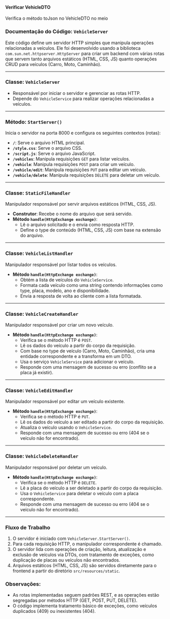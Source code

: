 #### Verificar VehicleDTO

Verifica o método toJson no VehicleDTO no meio

### Documentação do Código: `VehicleServer`

Este código define um servidor HTTP simples que manipula operações relacionadas a veículos. Ele foi desenvolvido usando a biblioteca `com.sun.net.httpserver.HttpServer` para criar um backend com várias rotas que servem tanto arquivos estáticos (HTML, CSS, JS) quanto operações CRUD para veículos (Carro, Moto, Caminhão).

---

### Classe: `VehicleServer`
- Responsável por iniciar o servidor e gerenciar as rotas HTTP.
- Depende do `VehicleService` para realizar operações relacionadas a veículos.

---

### Método: `StartServer()`
Inicia o servidor na porta 8000 e configura os seguintes contextos (rotas):
- **`/`**: Serve o arquivo HTML principal.
- **`/style.css`**: Serve o arquivo CSS.
- **`/script.js`**: Serve o arquivo JavaScript.
- **`/vehicles`**: Manipula requisições `GET` para listar veículos.
- **`/vehicle`**: Manipula requisições `POST` para criar um veículo.
- **`/vehicle/edit`**: Manipula requisições `PUT` para editar um veículo.
- **`/vehicle/delete`**: Manipula requisições `DELETE` para deletar um veículo.

---

### Classe: `StaticFileHandler`
Manipulador responsável por servir arquivos estáticos (HTML, CSS, JS).
- **Construtor**: Recebe o nome do arquivo que será servido.
- **Método `handle(HttpExchange exchange)`**:
    - Lê o arquivo solicitado e o envia como resposta HTTP.
    - Define o type de conteúdo (HTML, CSS, JS) com base na extensão do arquivo.

---

### Classe: `VehicleListHandler`
Manipulador responsável por listar todos os veículos.
- **Método `handle(HttpExchange exchange)`**:
    - Obtém a lista de veículos do `VehicleService`.
    - Formata cada veículo como uma string contendo informações como type, placa, modelo, ano e disponibilidade.
    - Envia a resposta de volta ao cliente com a lista formatada.

---

### Classe: `VehicleCreateHandler`
Manipulador responsável por criar um novo veículo.
- **Método `handle(HttpExchange exchange)`**:
    - Verifica se o método HTTP é `POST`.
    - Lê os dados do veículo a partir do corpo da requisição.
    - Com base no type de veículo (Carro, Moto, Caminhão), cria uma entidade correspondente e a transforma em um DTO.
    - Usa o serviço `VehicleService` para adicionar o veículo.
    - Responde com uma mensagem de sucesso ou erro (conflito se a placa já existir).

---

### Classe: `VehicleEditHandler`
Manipulador responsável por editar um veículo existente.
- **Método `handle(HttpExchange exchange)`**:
    - Verifica se o método HTTP é `PUT`.
    - Lê os dados do veículo a ser editado a partir do corpo da requisição.
    - Atualiza o veículo usando o `VehicleService`.
    - Responde com uma mensagem de sucesso ou erro (404 se o veículo não for encontrado).

---

### Classe: `VehicleDeleteHandler`
Manipulador responsável por deletar um veículo.
- **Método `handle(HttpExchange exchange)`**:
    - Verifica se o método HTTP é `DELETE`.
    - Lê a placa do veículo a ser deletado a partir do corpo da requisição.
    - Usa o `VehicleService` para deletar o veículo com a placa correspondente.
    - Responde com uma mensagem de sucesso ou erro (404 se o veículo não for encontrado).

---

### Fluxo de Trabalho

1. O servidor é iniciado com `VehicleServer.StartServer()`.
2. Para cada requisição HTTP, o manipulador correspondente é chamado.
3. O servidor lida com operações de criação, leitura, atualização e exclusão de veículos via DTOs, com tratamento de exceções, como duplicação de placas ou veículos não encontrados.
4. Arquivos estáticos (HTML, CSS, JS) são servidos diretamente para o frontend a partir do diretório `src/resources/static`.

### Observações:
- As rotas implementadas seguem padrões REST, e as operações estão segregadas por métodos HTTP (GET, POST, PUT, DELETE).
- O código implementa tratamento básico de exceções, como veículos duplicados (409) ou inexistentes (404).
